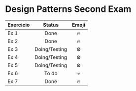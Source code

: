 # Design Patterns Second Exam

| Exercicio | Status| Emoji
| ------------- |:-------------:|:-----------:|
| Ex 1      | Done | :fire: |
| Ex 2      | Done | :fire: |
| Ex 3      | Doing/Testing | :gear: |
| Ex 4      | Doing/Testing | :gear: |
| Ex 5      | Doing/Testing  | :gear: |
| Ex 6      | To do | :skull: |
| Ex 7      | Done | :fire: |
